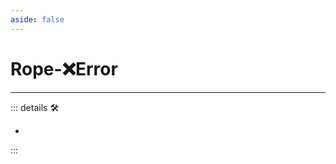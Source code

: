 ```yaml
---
aside: false
---
```

# Rope-❌<error>Error</error>

---

<!-- =================================================== -->
<!-- =================================================== -->
<!-- =================================================== -->
<!-- =================================================== -->
<!-- =================================================== -->
::: details 🛠

-

:::